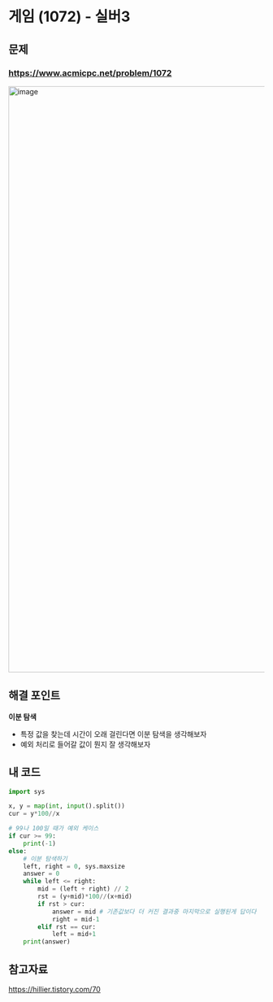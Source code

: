 # 게임 (1072) - 실버3

## 문제 
### https://www.acmicpc.net/problem/1072 
<img width="1153" alt="image" src="https://user-images.githubusercontent.com/72330884/183247414-5bb78df4-ad58-4f79-8f66-c0107c70c988.png">

## 해결 포인트
**이분 탐색**
- 특정 값을 찾는데 시간이 오래 걸린다면 이분 탐색을 생각해보자
- 예외 처리로 들어갈 값이 뭔지 잘 생각해보자

## 내 코드
```python
import sys

x, y = map(int, input().split())
cur = y*100//x

# 99나 100일 때가 예외 케이스
if cur >= 99:
    print(-1)
else:
    # 이분 탐색하기
    left, right = 0, sys.maxsize
    answer = 0
    while left <= right:
        mid = (left + right) // 2
        rst = (y+mid)*100//(x+mid)
        if rst > cur:
            answer = mid # 기존값보다 더 커진 결과중 마지막으로 실행된게 답이다
            right = mid-1
        elif rst == cur:
            left = mid+1
    print(answer)
```

## 참고자료   
https://hillier.tistory.com/70
